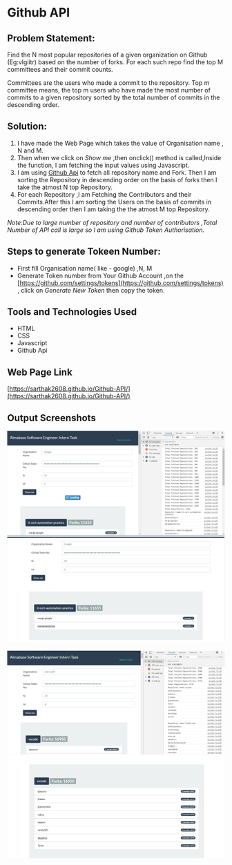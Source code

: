 # Github API

## Problem Statement:
Find the N most popular repositories of a given organization on Github (Eg:vlgiitr) based on the number of forks. For each such repo find the top M committees and their commit counts.

Committees are the users who made a commit to the repository. Top m committee means, the top m users who have made the most number of commits to a given repository sorted by the total number of commits in the descending order.

## Solution:
1. I have made the Web Page which takes the value of Organisation name , N and M.
1. Then when we click on *Show me* ,then onclick() method is called,Inside the function, I am fetching the input values using Javascript.
1. I am using [Github Api](https://developer.github.com/v3/orgs/) to fetch all repository name and Fork. Then I am sorting the Repository in descending order on the basis of forks then I take the atmost N top Repository.
1. For each Repository ,I am Fetching the Contributors and their Commits.After this I am sorting the Users on the basis of commits in descending order then I am taking the the atmost M top Repository.

*Note:Due to large number of repository and number of contributors ,Total Number of API call is large so I am using Github Token Authorisation.* 

## Steps to generate Tokeen Number:
* First fill Organisation name( like - google) ,N, M
* Generate Token number from Your Github Account ,on the [https://github.com/settings/tokens](https://github.com/settings/tokens) , click on *Generate New Token* then copy the token.

## Tools and Technologies Used
* HTML
* CSS
* Javascript
* Github Api

## Web Page Link
[https://sarthak2608.github.io/Github-API/](https://sarthak2608.github.io/Github-API/)

## Output Screenshots

![GitHub Logo](/images/i1.png)
![GitHub Logo](/images/i2.png)
<br><br>
![GitHub Logo](/images/i3.png)
![GitHub Logo](/images/i4.png)
